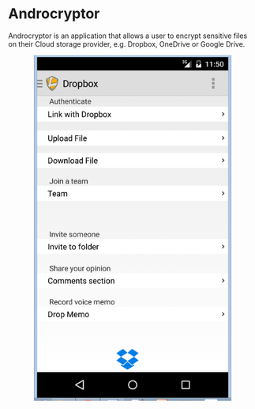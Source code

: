 # Androcryptor
Androcryptor is an application that allows a user to encrypt sensitive files on their Cloud storage provider, e.g. Dropbox, OneDrive or Google Drive. 

<div align="center">
    <img src="/screenshot/dropbo.png" width="400px"</img> 
</div>

